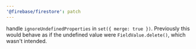 ```yaml
---
'@firebase/firestore': patch
---
```


handle `ignoreUndefinedProperties` in `set({ merge: true })`. Previously this
would behave as if the undefined value were `FieldValue.delete()`, which wasn't
intended.
